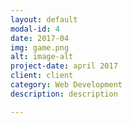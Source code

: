 ```yaml
---
layout: default
modal-id: 4
date: 2017-04
img: game.png
alt: image-alt
project-date: april 2017
client: client
category: Web Development
description: description

---
```

